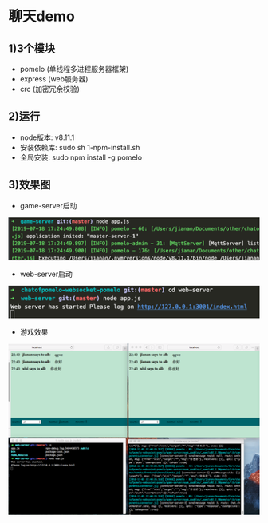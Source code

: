 # 聊天demo

## 1)3个模块
*	pomelo   (单线程多进程服务器框架)
*	express  (web服务器)
*	crc      (加密冗余校验)

## 2)运行
*	node版本: v8.11.1
*  安装依赖库: sudo sh 1-npm-install.sh
*  全局安装: sudo npm install -g pomelo

## 3)效果图

* game-server启动

![](imgs/1.png)

* web-server启动

![](imgs/2.png)

* 游戏效果

![](imgs/3.png)

